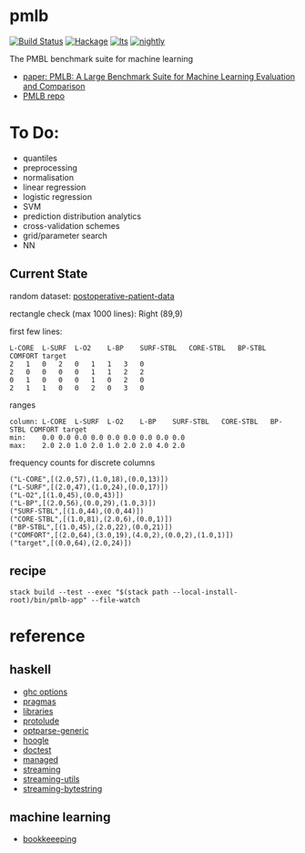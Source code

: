 pmlb
====

[![Build
Status](https://travis-ci.org/tonyday567/pmlb.svg)](https://travis-ci.org/tonyday567/pmlb)
[![Hackage](https://img.shields.io/hackage/v/pmlb.svg)](https://hackage.haskell.org/package/pmlb)
[![lts](https://www.stackage.org/package/pmlb/badge/lts)](http://stackage.org/lts/package/pmlb)
[![nightly](https://www.stackage.org/package/pmlb/badge/nightly)](http://stackage.org/nightly/package/pmlb)

The PMBL benchmark suite for machine learning

-   [paper: PMLB: A Large Benchmark Suite for Machine Learning
    Evaluation and Comparison](https://arxiv.org/pdf/1703.00512.pdf)
-   [PMLB repo](https://github.com/EpistasisLab/penn-ml-benchmarks)

To Do:
======

-   quantiles
-   preprocessing
-   normalisation
-   linear regression
-   logistic regression
-   SVM
-   prediction distribution analytics
-   cross-validation schemes
-   grid/parameter search
-   NN

Current State
-------------

random dataset:
[postoperative-patient-data](https://github.com/EpistasisLab/penn-ml-benchmarks/raw/master/datasets/classification/postoperative-patient-data/postoperative-patient-data.tsv.gz)

rectangle check (max 1000 lines): Right (89,9)

first few lines:

    L-CORE	L-SURF	L-O2	L-BP	SURF-STBL	CORE-STBL	BP-STBL	COMFORT	target
    2	1	0	2	0	1	1	3	0
    2	0	0	0	0	1	1	2	2
    0	1	0	0	0	1	0	2	0
    2	1	1	0	0	2	0	3	0

ranges

    column:	L-CORE	L-SURF	L-O2	L-BP	SURF-STBL	CORE-STBL	BP-STBL	COMFORT	target
    min:	0.0	0.0	0.0	0.0	0.0	0.0	0.0	0.0	0.0
    max:	2.0	2.0	1.0	2.0	1.0	2.0	2.0	4.0	2.0

frequency counts for discrete columns

    ("L-CORE",[(2.0,57),(1.0,18),(0.0,13)])
    ("L-SURF",[(2.0,47),(1.0,24),(0.0,17)])
    ("L-O2",[(1.0,45),(0.0,43)])
    ("L-BP",[(2.0,56),(0.0,29),(1.0,3)])
    ("SURF-STBL",[(1.0,44),(0.0,44)])
    ("CORE-STBL",[(1.0,81),(2.0,6),(0.0,1)])
    ("BP-STBL",[(1.0,45),(2.0,22),(0.0,21)])
    ("COMFORT",[(2.0,64),(3.0,19),(4.0,2),(0.0,2),(1.0,1)])
    ("target",[(0.0,64),(2.0,24)])

recipe
------

    stack build --test --exec "$(stack path --local-install-root)/bin/pmlb-app" --file-watch

reference
=========

haskell
-------

-   [ghc
    options](https://downloads.haskell.org/~ghc/latest/docs/html/users_guide/flags.html#flag-reference)
-   [pragmas](https://downloads.haskell.org/~ghc/latest/docs/html/users_guide/lang.html)
-   [libraries](https://www.stackage.org/)
-   [protolude](https://www.stackage.org/package/protolude)
-   [optparse-generic](https://www.stackage.org/package/optparse-generic)
-   [hoogle](https://www.stackage.org/package/hoogle)
-   [doctest](https://www.stackage.org/package/doctest)
-   [managed](https://www.stackage.org/package/managed)
-   [streaming](https://www.stackage.org/package/streaming)
-   [streaming-utils](https://www.stackage.org/package/streaming-utils)
-   [streaming-bytestring](https://www.stackage.org/package/streaming-bytestring)

machine learning
----------------

-   [bookkeeeping](https://www.eecs.tufts.edu/~dsculley/papers/ml_test_score.pdf)

